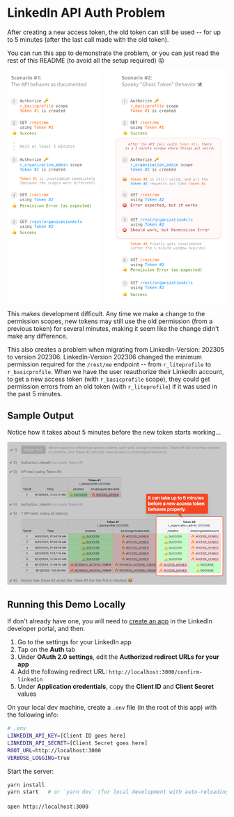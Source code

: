 # LinkedIn API Auth Problem

After creating a new access token, the old token can still be used -- for up to
5 minutes (after the last call made with the old token).

You can run this app to demonstrate the problem, or you can just read the rest
of this README (to avoid all the setup required) 😜

![Visual of the scenario where the auth uses the old token](./public/ghost-token.png)

This makes development difficult. Any time we make a change to the permission
scopes, new tokens may still use the old permission (from a previous token) for
several minutes, making it seem like the change didn't make any difference.

This also creates a problem when migrating from LinkedIn-Version: 202305 to
version 202306. LinkedIn-Version 202306 changed the minimum permission required
for the `/rest/me` endpoint -- from `r_liteprofile` to `r_basicprofile`. When we
have the user reauthorize their LinkedIn account, to get a new access token
(with `r_basicprofile` scope), they could get permission errors from an old
token (with `r_liteprofile`) if it was used in the past 5 minutes.


## Sample Output

Notice how it takes about 5 minutes before the new token starts working...

![Screenshot of test results](./test-results.png)


## Running this Demo Locally

If don't already have one, you will need to [create an app](https://www.linkedin.com/developers/apps/new) in the LinkedIn developer portal, and then:
1. Go to the settings for your LinkedIn app
2. Tap on the **Auth** tab
3. Under **OAuth 2.0 settings**, edit the **Authorized redirect URLs for your app**
4. Add the following redirect URL: `http://localhost:3000/confirm-linkedin`
5. Under **Application credentials**, copy the **Client ID** and **Client Secret** values

On your local dev machine, create a `.env` file (in the root of this app) with the following info:

```bash
# .env
LINKEDIN_API_KEY=[Client ID goes here]
LINKEDIN_API_SECRET=[Client Secret goes here]
ROOT_URL=http://localhost:3000
VERBOSE_LOGGING=true
```

Start the server:

```bash
yarn install
yarn start   # or `yarn dev` (for local development with auto-reloading)

open http://localhost:3000
```

